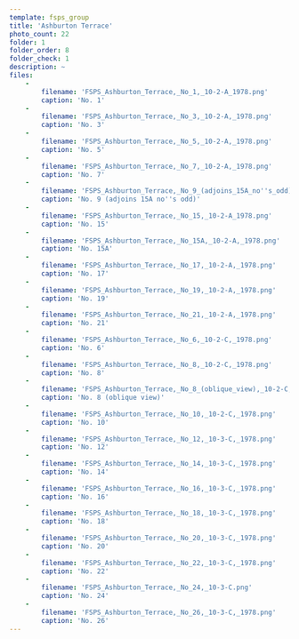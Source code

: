 ```yaml
---
template: fsps_group
title: 'Ashburton Terrace'
photo_count: 22
folder: 1
folder_order: 8
folder_check: 1
description: ~
files:
    -
        filename: 'FSPS_Ashburton_Terrace,_No_1,_10-2-A_1978.png'
        caption: 'No. 1'
    -
        filename: 'FSPS_Ashburton_Terrace,_No_3,_10-2-A,_1978.png'
        caption: 'No. 3'
    -
        filename: 'FSPS_Ashburton_Terrace,_No_5,_10-2-A,_1978.png'
        caption: 'No. 5'
    -
        filename: 'FSPS_Ashburton_Terrace,_No_7,_10-2-A,_1978.png'
        caption: 'No. 7'
    -
        filename: 'FSPS_Ashburton_Terrace,_No_9_(adjoins_15A_no''s_odd),_10-2-A,_1978.png'
        caption: 'No. 9 (adjoins 15A no''s odd)'
    -
        filename: 'FSPS_Ashburton_Terrace,_No_15,_10-2-A_1978.png'
        caption: 'No. 15'
    -
        filename: 'FSPS_Ashburton_Terrace,_No_15A,_10-2-A,_1978.png'
        caption: 'No. 15A'
    -
        filename: 'FSPS_Ashburton_Terrace,_No_17,_10-2-A,_1978.png'
        caption: 'No. 17'
    -
        filename: 'FSPS_Ashburton_Terrace,_No_19,_10-2-A,_1978.png'
        caption: 'No. 19'
    -
        filename: 'FSPS_Ashburton_Terrace,_No_21,_10-2-A,_1978.png'
        caption: 'No. 21'
    -
        filename: 'FSPS_Ashburton_Terrace,_No_6,_10-2-C,_1978.png'
        caption: 'No. 6'
    -
        filename: 'FSPS_Ashburton_Terrace,_No_8,_10-2-C,_1978.png'
        caption: 'No. 8'
    -
        filename: 'FSPS_Ashburton_Terrace,_No_8_(oblique_view),_10-2-C,_1978.png'
        caption: 'No. 8 (oblique view)'
    -
        filename: 'FSPS_Ashburton_Terrace,_No_10,_10-2-C,_1978.png'
        caption: 'No. 10'
    -
        filename: 'FSPS_Ashburton_Terrace,_No_12,_10-3-C,_1978.png'
        caption: 'No. 12'
    -
        filename: 'FSPS_Ashburton_Terrace,_No_14,_10-3-C,_1978.png'
        caption: 'No. 14'
    -
        filename: 'FSPS_Ashburton_Terrace,_No_16,_10-3-C,_1978.png'
        caption: 'No. 16'
    -
        filename: 'FSPS_Ashburton_Terrace,_No_18,_10-3-C,_1978.png'
        caption: 'No. 18'
    -
        filename: 'FSPS_Ashburton_Terrace,_No_20,_10-3-C,_1978.png'
        caption: 'No. 20'
    -
        filename: 'FSPS_Ashburton_Terrace,_No_22,_10-3-C,_1978.png'
        caption: 'No. 22'
    -
        filename: 'FSPS_Ashburton_Terrace,_No_24,_10-3-C.png'
        caption: 'No. 24'
    -
        filename: 'FSPS_Ashburton_Terrace,_No_26,_10-3-C,_1978.png'
        caption: 'No. 26'
---
```

